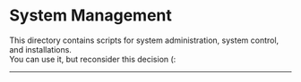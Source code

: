 # System Management
This directory contains scripts for system administration, system control, and installations.<br>
You can use it, but reconsider this decision (: <br>

---
